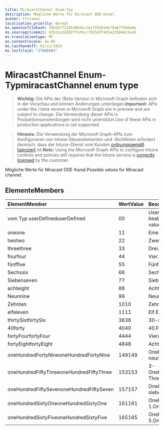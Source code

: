 ```yaml
---
title: MiracastChannel Enum-Typ
description: Mögliche Werte für Miracast DDE-Kanal.
author: tfitzmac
localization_priority: Normal
ms.openlocfilehash: 35b5b77115b3084ac1e1f253b2de70a677566a8e
ms.sourcegitcommit: d2b3ca32602ffa76cc7925d7f4d1e2258e611ea5
ms.translationtype: MT
ms.contentlocale: de-DE
ms.lasthandoff: 01/11/2019
ms.locfileid: "27866983"
---
```

# <a name="miracastchannel-enum-type"></a><span data-ttu-id="355ff-103">MiracastChannel Enum-Typ</span><span class="sxs-lookup"><span data-stu-id="355ff-103">miracastChannel enum type</span></span>

> <span data-ttu-id="355ff-104">**Wichtig:** Die APIs der /Beta-Version in Microsoft Graph befinden sich in der Vorschau und können Änderungen unterliegen.</span><span class="sxs-lookup"><span data-stu-id="355ff-104">**Important:** APIs under the / beta version in Microsoft Graph are in preview and are subject to change.</span></span> <span data-ttu-id="355ff-105">Die Verwendung dieser APIs in Produktionsanwendungen wird nicht unterstützt.</span><span class="sxs-lookup"><span data-stu-id="355ff-105">Use of these APIs in production applications is not supported.</span></span>

> <span data-ttu-id="355ff-106">**Hinweis:** Die Verwendung der Microsoft Graph-APIs zum Konfigurieren von Intune-Steuerelementen und -Richtlinien erfordert dennoch, dass der Intune-Dienst vom Kunden [ordnungsgemäß lizenziert](https://go.microsoft.com/fwlink/?linkid=839381) ist.</span><span class="sxs-lookup"><span data-stu-id="355ff-106">**Note:** Using the Microsoft Graph APIs to configure Intune controls and policies still requires that the Intune service is [correctly licensed](https://go.microsoft.com/fwlink/?linkid=839381) by the customer.</span></span>

<span data-ttu-id="355ff-107">Mögliche Werte für Miracast DDE-Kanal.</span><span class="sxs-lookup"><span data-stu-id="355ff-107">Possible values for Miracast channel.</span></span>
## <a name="members"></a><span data-ttu-id="355ff-108">Elemente</span><span class="sxs-lookup"><span data-stu-id="355ff-108">Members</span></span>
|<span data-ttu-id="355ff-109">Element</span><span class="sxs-lookup"><span data-stu-id="355ff-109">Member</span></span>|<span data-ttu-id="355ff-110">Wert</span><span class="sxs-lookup"><span data-stu-id="355ff-110">Value</span></span>|<span data-ttu-id="355ff-111">Beschreibung</span><span class="sxs-lookup"><span data-stu-id="355ff-111">Description</span></span>|
|:---|:---|:---|
|<span data-ttu-id="355ff-112">vom Typ userDefined</span><span class="sxs-lookup"><span data-stu-id="355ff-112">userDefined</span></span>|<span data-ttu-id="355ff-113">0</span><span class="sxs-lookup"><span data-stu-id="355ff-113">0</span></span>|<span data-ttu-id="355ff-114">User-Defined, Standardwert, keine beabsichtigt.</span><span class="sxs-lookup"><span data-stu-id="355ff-114">User Defined, default value, no intent.</span></span>|
|<span data-ttu-id="355ff-115">one</span><span class="sxs-lookup"><span data-stu-id="355ff-115">one</span></span>|<span data-ttu-id="355ff-116">1</span><span class="sxs-lookup"><span data-stu-id="355ff-116">1</span></span>|<span data-ttu-id="355ff-117">Eine.</span><span class="sxs-lookup"><span data-stu-id="355ff-117">One.</span></span>|
|<span data-ttu-id="355ff-118">two</span><span class="sxs-lookup"><span data-stu-id="355ff-118">two</span></span>|<span data-ttu-id="355ff-119">2</span><span class="sxs-lookup"><span data-stu-id="355ff-119">2</span></span>|<span data-ttu-id="355ff-120">Zwei.</span><span class="sxs-lookup"><span data-stu-id="355ff-120">Two.</span></span>|
|<span data-ttu-id="355ff-121">three</span><span class="sxs-lookup"><span data-stu-id="355ff-121">three</span></span>|<span data-ttu-id="355ff-122">3</span><span class="sxs-lookup"><span data-stu-id="355ff-122">3</span></span>|<span data-ttu-id="355ff-123">Drei.</span><span class="sxs-lookup"><span data-stu-id="355ff-123">Three.</span></span>|
|<span data-ttu-id="355ff-124">four</span><span class="sxs-lookup"><span data-stu-id="355ff-124">four</span></span>|<span data-ttu-id="355ff-125">4</span><span class="sxs-lookup"><span data-stu-id="355ff-125">4</span></span>|<span data-ttu-id="355ff-126">Vier.</span><span class="sxs-lookup"><span data-stu-id="355ff-126">Four.</span></span>|
|<span data-ttu-id="355ff-127">fünf</span><span class="sxs-lookup"><span data-stu-id="355ff-127">five</span></span>|<span data-ttu-id="355ff-128">5</span><span class="sxs-lookup"><span data-stu-id="355ff-128">5</span></span>|<span data-ttu-id="355ff-129">Fünf.</span><span class="sxs-lookup"><span data-stu-id="355ff-129">Five.</span></span>|
|<span data-ttu-id="355ff-130">Sechs</span><span class="sxs-lookup"><span data-stu-id="355ff-130">six</span></span>|<span data-ttu-id="355ff-131">6</span><span class="sxs-lookup"><span data-stu-id="355ff-131">6</span></span>|<span data-ttu-id="355ff-132">Sechs.</span><span class="sxs-lookup"><span data-stu-id="355ff-132">Six.</span></span>|
|<span data-ttu-id="355ff-133">Sieben</span><span class="sxs-lookup"><span data-stu-id="355ff-133">seven</span></span>|<span data-ttu-id="355ff-134">7</span><span class="sxs-lookup"><span data-stu-id="355ff-134">7</span></span>|<span data-ttu-id="355ff-135">Sieben.</span><span class="sxs-lookup"><span data-stu-id="355ff-135">Seven.</span></span>|
|<span data-ttu-id="355ff-136">acht</span><span class="sxs-lookup"><span data-stu-id="355ff-136">eight</span></span>|<span data-ttu-id="355ff-137">8</span><span class="sxs-lookup"><span data-stu-id="355ff-137">8</span></span>|<span data-ttu-id="355ff-138">Acht.</span><span class="sxs-lookup"><span data-stu-id="355ff-138">Eight.</span></span>|
|<span data-ttu-id="355ff-139">Neun</span><span class="sxs-lookup"><span data-stu-id="355ff-139">nine</span></span>|<span data-ttu-id="355ff-140">9</span><span class="sxs-lookup"><span data-stu-id="355ff-140">9</span></span>|<span data-ttu-id="355ff-141">Neun.</span><span class="sxs-lookup"><span data-stu-id="355ff-141">Nine.</span></span>|
|<span data-ttu-id="355ff-142">Zehn</span><span class="sxs-lookup"><span data-stu-id="355ff-142">ten</span></span>|<span data-ttu-id="355ff-143">10</span><span class="sxs-lookup"><span data-stu-id="355ff-143">10</span></span>|<span data-ttu-id="355ff-144">Zehn.</span><span class="sxs-lookup"><span data-stu-id="355ff-144">Ten.</span></span>|
|<span data-ttu-id="355ff-145">elf</span><span class="sxs-lookup"><span data-stu-id="355ff-145">eleven</span></span>|<span data-ttu-id="355ff-146">11</span><span class="sxs-lookup"><span data-stu-id="355ff-146">11</span></span>|<span data-ttu-id="355ff-147">Elf.</span><span class="sxs-lookup"><span data-stu-id="355ff-147">Eleven.</span></span>|
|<span data-ttu-id="355ff-148">thirtySix</span><span class="sxs-lookup"><span data-stu-id="355ff-148">thirtySix</span></span>|<span data-ttu-id="355ff-149">36</span><span class="sxs-lookup"><span data-stu-id="355ff-149">36</span></span>|<span data-ttu-id="355ff-150">30-sechs.</span><span class="sxs-lookup"><span data-stu-id="355ff-150">Thirty-Six.</span></span>|
|<span data-ttu-id="355ff-151">40</span><span class="sxs-lookup"><span data-stu-id="355ff-151">forty</span></span>|<span data-ttu-id="355ff-152">40</span><span class="sxs-lookup"><span data-stu-id="355ff-152">40</span></span>|<span data-ttu-id="355ff-153">40.</span><span class="sxs-lookup"><span data-stu-id="355ff-153">Forty.</span></span>|
|<span data-ttu-id="355ff-154">fortyFour</span><span class="sxs-lookup"><span data-stu-id="355ff-154">fortyFour</span></span>|<span data-ttu-id="355ff-155">44</span><span class="sxs-lookup"><span data-stu-id="355ff-155">44</span></span>|<span data-ttu-id="355ff-156">Vierundvierzig.</span><span class="sxs-lookup"><span data-stu-id="355ff-156">Forty-Four.</span></span>|
|<span data-ttu-id="355ff-157">fortyEight</span><span class="sxs-lookup"><span data-stu-id="355ff-157">fortyEight</span></span>|<span data-ttu-id="355ff-158">48</span><span class="sxs-lookup"><span data-stu-id="355ff-158">48</span></span>|<span data-ttu-id="355ff-159">Achtundvierzig.</span><span class="sxs-lookup"><span data-stu-id="355ff-159">Forty-Eight.</span></span>|
|<span data-ttu-id="355ff-160">oneHundredFortyNine</span><span class="sxs-lookup"><span data-stu-id="355ff-160">oneHundredFortyNine</span></span>|<span data-ttu-id="355ff-161">149</span><span class="sxs-lookup"><span data-stu-id="355ff-161">149</span></span>|<span data-ttu-id="355ff-162">OneHundredForty-neun.</span><span class="sxs-lookup"><span data-stu-id="355ff-162">OneHundredForty-Nine.</span></span>|
|<span data-ttu-id="355ff-163">oneHundredFiftyThree</span><span class="sxs-lookup"><span data-stu-id="355ff-163">oneHundredFiftyThree</span></span>|<span data-ttu-id="355ff-164">153</span><span class="sxs-lookup"><span data-stu-id="355ff-164">153</span></span>|<span data-ttu-id="355ff-165">3-OneHundredFifty.</span><span class="sxs-lookup"><span data-stu-id="355ff-165">OneHundredFifty-Three.</span></span>|
|<span data-ttu-id="355ff-166">oneHundredFiftySeven</span><span class="sxs-lookup"><span data-stu-id="355ff-166">oneHundredFiftySeven</span></span>|<span data-ttu-id="355ff-167">157</span><span class="sxs-lookup"><span data-stu-id="355ff-167">157</span></span>|<span data-ttu-id="355ff-168">OneHundredFifty-sieben.</span><span class="sxs-lookup"><span data-stu-id="355ff-168">OneHundredFifty-Seven.</span></span>|
|<span data-ttu-id="355ff-169">oneHundredSixtyOne</span><span class="sxs-lookup"><span data-stu-id="355ff-169">oneHundredSixtyOne</span></span>|<span data-ttu-id="355ff-170">161</span><span class="sxs-lookup"><span data-stu-id="355ff-170">161</span></span>|<span data-ttu-id="355ff-171">OneHundredSixty: 1.</span><span class="sxs-lookup"><span data-stu-id="355ff-171">OneHundredSixty-One.</span></span>|
|<span data-ttu-id="355ff-172">oneHundredSixtyFive</span><span class="sxs-lookup"><span data-stu-id="355ff-172">oneHundredSixtyFive</span></span>|<span data-ttu-id="355ff-173">165</span><span class="sxs-lookup"><span data-stu-id="355ff-173">165</span></span>|<span data-ttu-id="355ff-174">OneHundredSixty-5.</span><span class="sxs-lookup"><span data-stu-id="355ff-174">OneHundredSixty-Five.</span></span>|





